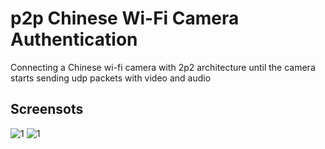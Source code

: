 # p2p Chinese Wi-Fi Camera Authentication

Сonnecting a Chinese wi-fi camera with 2p2 architecture until the camera starts sending udp packets with video and audio

## Screensots
![1](https://i.ibb.co/KyrkNsF/photo-2019-08-07-11-15-55.jpg)
![1](https://i.ibb.co/tHXVvcQ/photo-2019-08-07-17-40-39.jpg)
